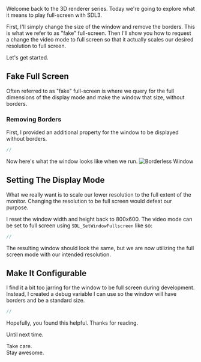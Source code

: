Welcome back to the 3D renderer series. Today we're going to explore what it means to play full-screen with SDL3.

First, I'll simply change the size of the window and remove the borders. This is what we refer to as "fake" full-screen. Then I'll show you how to request a change the video mode to full screen so that it actually scales our desired resolution to full screen.

Let's get started.

## Fake Full Screen
Often referred to as "fake" full-screen is where we query for the full dimensions of the display mode and make the window that size, without borders.

### Removing Borders
First, I provided an additional property for the window to be displayed without borders.
```d
//
```

Now here's what the window looks like when we run.
![Borderless Window]()

## Setting The Display Mode
What we really want is to scale our lower resolution to the full extent of the monitor. Changing the resolution to be full screen would defeat our purpose.

I reset the window width and height back to 800x600. The video mode can be set to full screen using `SDL_SetWindowFullscreen` like so:
```c
//
```

The resulting window should look the same, but we are now utilizing the full screen mode with our intended resolution.

## Make It Configurable
I find it a bit too jarring for the window to be full screen during development. Instead, I created a debug variable I can use so the window will have borders and be a standard size.
```c
//
```

Hopefully, you found this helpful. Thanks for reading.

Until next time.

Take care.  
Stay awesome.
